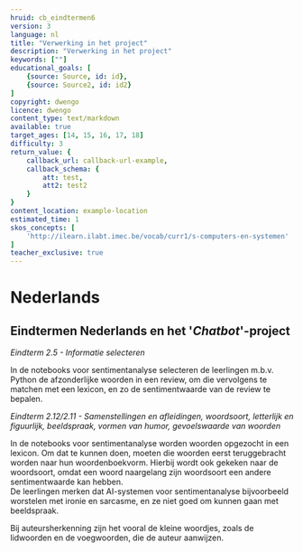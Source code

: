 ```yaml
---
hruid: cb_eindtermen6
version: 3
language: nl
title: "Verwerking in het project"
description: "Verwerking in het project"
keywords: [""]
educational_goals: [
    {source: Source, id: id}, 
    {source: Source2, id: id2}
]
copyright: dwengo
licence: dwengo
content_type: text/markdown
available: true
target_ages: [14, 15, 16, 17, 18]
difficulty: 3
return_value: {
    callback_url: callback-url-example,
    callback_schema: {
        att: test,
        att2: test2
    }
}
content_location: example-location
estimated_time: 1
skos_concepts: [
    'http://ilearn.ilabt.imec.be/vocab/curr1/s-computers-en-systemen'
]
teacher_exclusive: true
---
```


# Nederlands
## Eindtermen Nederlands en het '*Chatbot*'-project 

*Eindterm 2.5 - Informatie selecteren*

In de notebooks voor sentimentanalyse selecteren de leerlingen m.b.v. Python de afzonderlijke woorden in een review, om die vervolgens te matchen met een lexicon, en zo de sentimentwaarde van de review te bepalen.


*Eindterm 2.12/2.11 - Samenstellingen en afleidingen, woordsoort, letterlijk en figuurlijk, beeldspraak, vormen van humor, gevoelswaarde van woorden*

In de notebooks voor sentimentanalyse worden woorden opgezocht in een lexicon. Om dat te kunnen doen, moeten die woorden eerst teruggebracht worden naar hun woordenboekvorm. Hierbij wordt ook gekeken naar de woordsoort, omdat een woord naargelang zijn woordsoort een andere sentimentwaarde kan hebben.<br>
De leerlingen merken dat AI-systemen voor sentimentanalyse bijvoorbeeld worstelen met ironie en sarcasme, en ze niet goed om kunnen gaan met beeldspraak.

Bij auteursherkenning zijn het vooral de kleine woordjes, zoals de lidwoorden en de voegwoorden, die de auteur aanwijzen.

